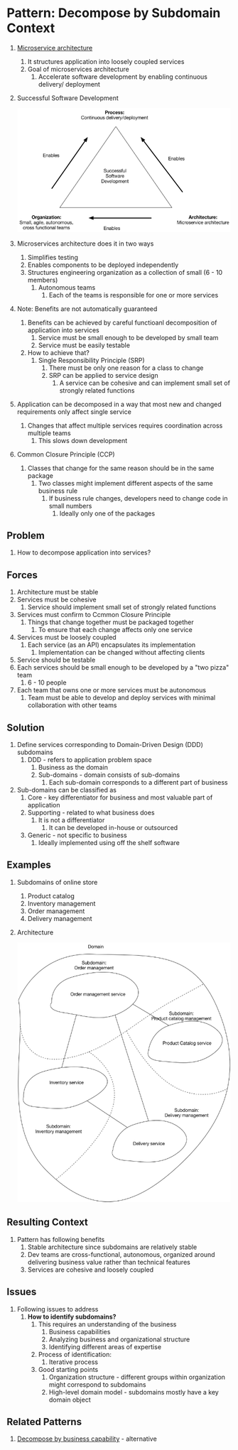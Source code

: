 # Pattern: Decompose by Subdomain Context #
1. [Microservice architecture](https://microservices.io/patterns/microservices.html)
	1. It structures application into loosely coupled services
	2. Goal of microservices architecture
		1. Accelerate software development by enabling continuous delivery/ deployment
2. Successful Software Development

	![successful_software_development.png](successful_software_development.png)
	
3. Microservices architecture does it in two ways
	1. Simplifies testing
	2. Enables components to be deployed independently
	3. Structures engineering organization as a collection of small (6 - 10 members)
		1. Autonomous teams
			1. Each of the teams is responsible for one or more services
4. Note: Benefits are not automatically guaranteed
	1. Benefits can be achieved by careful functioanl decomposition of application into services
		1. Service must be small enough to be developed by small team
		2. Service must be easily testable
	2. How to achieve that?
		1. Single Responsibility Principle (SRP)
			1. There must be only one reason for a class to change
			2. SRP can be applied to service design
				1. A service can be cohesive and can implement small set of strongly related functions
5. Application can be decomposed in a way that most new and changed requirements only affect single service
	1. Changes that affect multiple services requires coordination across multiple teams
		1. This slows down development
6. Common Closure Principle (CCP)
	1. Classes that change for the same reason should be in the same package
		1. Two classes might implement different aspects of the same business rule
			1. If business rule changes, developers need to change code in small numbers
				1. Ideally only one of the packages

## Problem ##
1. How to decompose application into services?

## Forces ##
1. Architecture must be stable
2. Services must be cohesive
	1. Service should implement small set of strongly related functions
3. Services must confirm to Ccmmon Closure Principle
	1. Things that change together must be packaged together
		1. To ensure that each change affects only one service
4. Services must be loosely coupled
	1. Each service (as an API) encapsulates its implementation
		1. Implementation can be changed without affecting clients
5. Service should be testable
6. Each services should be small enough to be developed by a "two pizza" team
	1. 6 - 10 people
7. Each team that owns one or more services must be autonomous
	1. Team must be able to develop and deploy services with minimal collaboration with other teams

## Solution ##
1. Define services corresponding to Domain-Driven Design (DDD) subdomains
	1. DDD - refers to application problem space
		1. Business as the domain
		2. Sub-domains - domain consists of sub-domains
			1. Each sub-domain corresponds to a different part of business
2. Sub-domains can be classified as
	1. Core - key differentiator for business and most valuable part of application
	2. Supporting - related to what business does
		1. It is not a differentiator
			1. It can be developed in-house or outsourced
	3. Generic - not specific to business
		1. Ideally implemented using off the shelf software

## Examples ##
1. Subdomains of online store
	1. Product catalog
	2. Inventory management
	3. Order management
	4. Delivery management
2. Architecture

	![decompose_by_subdomain](decompose_by_subdomain.png)

## Resulting Context ##
1. Pattern has following benefits
	1. Stable architecture since subdomains are relatively stable
	2. Dev teams are cross-functional, autonomous, organized around delivering business value rather than technical features
	3. Services are cohesive and loosely coupled

## Issues ##
1. Following issues to address
	1. **How to identify subdomains?**
		1. This requires an understanding of the business
			1. Business capabilities
			2. Analyzing business and organizational structure
			3. Identifying different areas of expertise
		2. Process of identification:
			1. Iterative process
		3. Good starting points
			1. Organization structure - different groups within organization might correspond to subdomains
			2. High-level domain model - subdomains mostly have a key domain object

## Related Patterns ##
1. [Decompose by business capability](https://microservices.io/patterns/decomposition/decompose-by-business-capability.html) - alternative